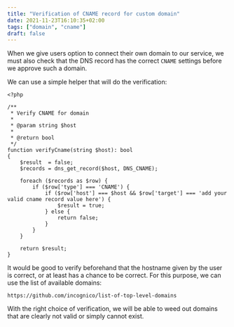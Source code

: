 ```yaml
---
title: "Verification of CNAME record for custom domain"
date: 2021-11-23T16:10:35+02:00
tags: ["domain", "cname"]
draft: false
---
```


When we give users option to connect their own domain to our service, we must also check that the DNS record has the correct `CNAME` settings before we approve such a domain.

<!--more-->

We can use a simple helper that will do the verification:

```
<?php

/**
 * Verify CNAME for domain
 *
 * @param string $host
 *
 * @return bool
 */
function verifyCname(string $host): bool
{
    $result  = false;
    $records = dns_get_record($host, DNS_CNAME);

    foreach ($records as $row) {
        if ($row['type'] === 'CNAME') {
            if ($row['host'] === $host && $row['target'] === 'add your valid cname record value here') {
                $result = true;
            } else {
                return false;
            }
        }
    }

    return $result;
}
```

It would be good to verify beforehand that the hostname given by the user is correct, or at least has a chance to be correct. For this purpose, we can use the list of available domains:

```
https://github.com/incognico/list-of-top-level-domains
```

With the right choice of verification, we will be able to weed out domains that are clearly not valid or simply cannot exist.